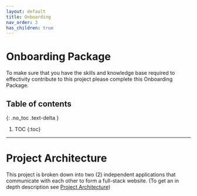 ```yaml
---
layout: default
title: Onboarding
nav_order: 3
has_children: true
---
```


# Onboarding Package

To make sure that you have the skills and knowledge base required to effectivity contribute to this project please complete this Onboarding Package.

## Table of contents
{: .no_toc .text-delta }

1. TOC
{:toc}

---

# Project Architecture

This project is broken down into two (2) independent applications that communicate with each other to form a full-stack website. (To get an in depth description see [Project Architecture](/ProjectArchitecture)) 